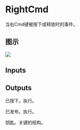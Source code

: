 # RightCmd

当右Cmd键被按下或释放时的事件。

## 图示

![]($-20221218-19264313.png)

## Inputs

## Outputs

已按下。执行。

已发布。执行。

钥匙。关键的结构。

